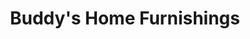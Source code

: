 ---
title: "Buddy's Home Furnishings"
url: /jacksonville/buddys-home-furnishings/
shop: furniture
---